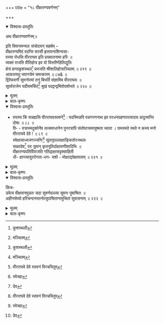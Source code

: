 +++
title = "१८ वीक्षारण्यवर्णनम्"

+++

<details open><summary>विश्वास-प्रस्तुतिः</summary>

अथ वीक्षारण्यवर्णनम्॥

इति विमानमन्यतः संचोदयन् सहर्षम् –   
वीक्षारण्यमिदं वदन्ति सरसी हृत्तापनाशिन्यसा-   
वस्या रोधसि वीरराघव इति प्रख्यातनामा हरिः ॥   
व्यक्तं राजति वीतिहोत्र इव यो विस्तीर्णहेतिद्युतिः   
क्षेत्रं प्राप्तकुशस्थलं[^276] प्रभजति श्रीशालिहोत्राञ्चितम् ॥ २१९ ॥   
आकलयतु भवानत्रेमं चमत्कारम् ॥ ८७& ॥   
द्विरेफवर्णी सुमनोरमां तनुं बिभर्ति संज्ञामिव वीरराघवः ॥   
सुपर्वराजेन यदीयमर्चितं[^277] मुखं पदद्वन्द्वमिवोपशोभते ॥ २२० ॥

[^276]:
     कुशस्थली


[^277]:
     मञ्चितम्
</details>

<details><summary>मूलम्</summary>

अथ वीक्षारण्यवर्णनम्॥

इति विमानमन्यतः संचोदयन् सहर्षम् –   
वीक्षारण्यमिदं वदन्ति सरसी हृत्तापनाशिन्यसा-   
वस्या रोधसि वीरराघव इति प्रख्यातनामा हरिः ॥   
व्यक्तं राजति वीतिहोत्र इव यो विस्तीर्णहेतिद्युतिः   
क्षेत्रं प्राप्तकुशस्थलं[^276] प्रभजति श्रीशालिहोत्राञ्चितम् ॥ २१९ ॥   
आकलयतु भवानत्रेमं चमत्कारम् ॥ ८७& ॥   
द्विरेफवर्णी सुमनोरमां तनुं बिभर्ति संज्ञामिव वीरराघवः ॥   
सुपर्वराजेन यदीयमर्चितं[^277] मुखं पदद्वन्द्वमिवोपशोभते ॥ २२० ॥

[^276]:
     कुशस्थली


[^277]:
     मञ्चितम्
</details>

<details><summary>बाल-कृष्णः</summary>

अथ वीक्षारण्यप्रस्तावमाह - इतीति । संचोदयन् गमयन्-

वीक्षारण्यमिति । इदं पुरोदृश्यमानं वीक्षारण्यमेतन्नामकं वनं वदन्ति कथयन्ति । जना इति शेषः । तथा असौ सरसी सरोवरं एतद्वनमध्ये वर्तमानेत्यर्थः । हृत्तापनाशिनी हृदयसंतापहारिणी विद्यते । अस्याः सरस्याः रोधसि तीरे, " कूलं रोधश्च तीरं च " इत्यमरः । वीरराघवः इति प्रख्यातं अतिपावनत्वेन प्रसिद्धं नाम यस्य तथाभूतः, व्यक्तं प्रत्यक्षं यथा तथा यः, विस्तीर्णा आसमन्तात् प्रसृता हेतीनां शङ्ख-चक्राद्यायुधानां शिखानां च द्युतिः कान्तिर्यस्य तथाभूतः, " रवेरर्चिश्च शस्त्रं च वह्निज्वाला च हेतयः " इत्यमरः । वीतिहोत्र इव अग्निरिव “अग्निर्वैश्वानरो वह्निर्वीतिहोत्रो धनंजयः । " इत्यमरः । राजति शोभते । पुनश्च यो वीरराघवः, प्राप्तं कुशानां स्थलं स्थानं येन तत्, अत एव श्रीशालिहोत्रमुनिना अञ्चितमाश्रितं क्षेत्रं स्थानं प्रभजति सेवते । तत्र तिष्ठतीत्यर्थः ॥ २१९ ॥

आकलयत्विति । अत्र वीक्षारण्ये, इमं पुरोदृश्यमानं चमत्कारं भवान् आकलयतु अवलोकयतु ॥ ८७& ॥

द्विरेफेति । वीरराघवो भगवान्, द्विरेफस्य भ्रमरस्येव वर्णो यस्याः सा तां श्यामवर्णामित्यर्थः । पक्षे द्वौ रेफवर्णौ रकाराक्षरे यस्यां तां, “द्विरेफ-पुष्पलिङ्-भृङ्ग-षट्- पद-भ्रमरालयः" इति "रवर्णे पुंसि रेफः स्यात्" इति चोभयत्राप्यमरः । सुमनस्सु सदाचरणेन शुद्धचित्तेषु, सुमनस्सु पुष्पेषु च रमते क्रीडति तां सुमनोरमां, " स्त्रियः सुमनसः पुष्पं" इत्यमरः । अत एव संज्ञां 'वीरराघव' इति नामेव " संज्ञा- स्याच्चेतना नाम" इत्यमरः । तनुं शरीरं विभर्ति । किंच यदीयं मुखं यदीयं पदद्वन्द्व- मित्र सुपर्वराजेन सुष्ठु पर्वणि पूर्णिमायां राजते तेन चन्द्रेण, सुपर्वणां देवानां राज्ञा इन्द्रेण चेति क्रमेणोभयत्र योज्यम् । अर्चितं पूजितं । एकपदोपात्ततयाऽभेदाध्यवसायेन सुपर्वराजार्चितत्वस्य साधारणधर्मता बोध्या । उपशोभते ॥२२०॥
</details>

<details open><summary>विश्वास-प्रस्तुतिः</summary>

- वयस्य किं सन्नह्यसि वीरराघवस्तवने[^278] : यदस्मिन्नपि पन्नगनगनाथ इव परधनग्रहणपरत्वादयः प्रादुःष्यन्ति दोषाः ॥ ८८ ॥   
वि॰ - तत्रास्मदुक्तेनैव तत्समाधानेन पुनरत्रापि संतोष्टव्यमायुष्मता भवता । पामरमते रमते न कस्य मनो वीरराघवे देवे ! ॥ ८९ ॥   
स्वेक्षासाध्यजगज्जनिः[^279] सुतनुपल्लाक्षाङ्कितोरःस्थलः   
साक्षादेष[^280] परः पुमान् कृतनुतिर्दाक्षायणीशादिभिः ॥   
वीक्षारण्यपतिर्विराजति गतिद्राक्षासदृक्साहिती   
धी- क्षान्त्यायुररोगता-धन- यशो - मोक्षाद्यपेक्षावताम् ॥ २२१ ॥

[^278]:
     वीरराघवे देवे स्तवनं विरचयितुम्


[^279]:
     स्वेच्छा


[^280]:
     देव
</details>

<details><summary>मूलम्</summary>

- वयस्य किं सन्नह्यसि वीरराघवस्तवने[^278] : यदस्मिन्नपि पन्नगनगनाथ इव परधनग्रहणपरत्वादयः प्रादुःष्यन्ति दोषाः ॥ ८८ ॥   
वि॰ - तत्रास्मदुक्तेनैव तत्समाधानेन पुनरत्रापि संतोष्टव्यमायुष्मता भवता । पामरमते रमते न कस्य मनो वीरराघवे देवे ! ॥ ८९ ॥   
स्वेक्षासाध्यजगज्जनिः[^279] सुतनुपल्लाक्षाङ्कितोरःस्थलः   
साक्षादेष[^280] परः पुमान् कृतनुतिर्दाक्षायणीशादिभिः ॥   
वीक्षारण्यपतिर्विराजति गतिद्राक्षासदृक्साहिती   
धी- क्षान्त्यायुररोगता-धन- यशो - मोक्षाद्यपेक्षावताम् ॥ २२१ ॥

[^278]:
     वीरराघवे देवे स्तवनं विरचयितुम्


[^279]:
     स्वेच्छा


[^280]:
     देव
</details>

<details><summary>बाल-कृष्णः</summary>

वयस्येति । हे वयस्य मित्र, वीरराघवस्तवने विषये किं कुतो हेतोः संनह्यसि उद्युक्तो भवसि ? यत् यतः अस्मिन् वीरराघवेऽपि पन्नगनगस्य शेषशैलस्य नाथः श्रीनिवासः तस्मिन्निव परधनग्रहणे परत्वं आसक्तत्वं तदादयः दोषाः प्रादुःष्यन्ति उद्भविष्यन्ति ॥ ८८& ॥

तत्रेति । तत्र दोषप्रादुर्भावे, अस्मदुक्तेनैव पूर्व मया कथितेनैव तत्समाधानेन शेषाचलाधिपतिसमाधानेन, पुनरत्रापि संतोष्टव्यमायुष्मता भवता । पामरमते हे क्षुद्रबुद्धे, वीरराघवे देवे, कस्य पुरुषस्य मनः न रमते आसक्तं न भवति ? अपि तु सर्वस्यापि रमते इत्यर्थः ॥ ८९& ॥

स्वक्षेति । स्वस्य ईक्षया पर्यालोचनेन साध्या कर्तुं शक्या जगतो जनिः सृष्टि- र्यस्य सः । एतेन “ स ऐक्षत लोकान्नु सृजा इति ” इत्याद्यैतरेयोपनिषच्छ्रुतिः स्मारिता । अत्र ' जगज्जनि: ' इत्युक्तिरुपलक्षणपरा । तेन स्थितिसंहारावपि ज्ञेयौ । सुतनोः लक्ष्म्याः पल्लाक्षया पदसंबन्धिलाक्षारसेन अङ्कितं चिह्नितं उरःस्थलं वक्षःस्थलं यस्य सः । सर्वदा लक्ष्म्यास्तत्र विद्यमानत्वादित्यर्थः । किंच साक्षात् परः शरीर-वाङ्-मनो-बुद्धयहंकारादिसंघातेभ्यः परः पुमान्, अत एव दाक्षायणीशः पार्वतीपतिः शिवः आदिः प्रमुखो येषु तैर्ब्रह्मेन्द्रादिभिः कृता नुतिः स्तुतिर्यस्य तथाभूतः । धीः बुद्धिश्च क्षान्तिः क्षमा च आयुर्जीवनकालश्च अरोगता आरोग्यं च धनं च यशश्च मोक्षश्च ते आदयो येषु तेषु अपेक्षावतामिच्छावतां द्राक्षया सदृशी सुखसेव्य- तयेति भावः । साहिती साहित्यमाराधनमिति यावत् । यस्याः तादृशी गतिरुपायः । अल्पमाराधितोऽपि सकलाभीष्टपूरक त्यर्थः । वीक्षारण्यपतिर्वीरराघवाख्यः, विराजति शोभते ॥ २२१ ॥
</details>

<details open><summary>विश्वास-प्रस्तुतिः</summary>

किंच-   
उपेत्य वीक्षावनमुन्नतः सदा सुवर्णवल्ल्या सुमनः पुषाश्रितः ॥   
अहीनसेव्यो हरिचन्दनस्तनोत्युपाश्रितानामुचितां सुवासनाम् ॥ २२२ ॥
</details>

<details><summary>मूलम्</summary>

किंच-   
उपेत्य वीक्षावनमुन्नतः सदा सुवर्णवल्ल्या सुमनः पुषाश्रितः ॥   
अहीनसेव्यो हरिचन्दनस्तनोत्युपाश्रितानामुचितां सुवासनाम् ॥ २२२ ॥
</details>

<details><summary>बाल-कृष्णः</summary>

उपेत्येति । सुष्ठु मनांसि येषां ते सुमनसः पण्डितास्तान्, सुमनसः पुष्पाणि च पुष्णातीति तथा तया, अत एव सुष्ठु वर्णो यस्यास्तया वल्ल्या मल्लिकादिपुष्पवल्ल्येति यावत् । पक्षे सुवर्णस्य वल्लीव वल्ली तया लक्ष्म्या आश्रितः सदा आलिङ्गितः, अहीनां सर्पाणां इनाः श्रेष्ठा महासर्पा इत्यर्थः । अहीनः सर्पस्वामी शेषश्च तेन, न हीना अहीनाः श्रेष्टजनास्तैश्च सेव्यः सेवितुं योग्यः, हरिः, श्रीविष्णुरेव चन्दनः, हरिचन्दनो वृक्षश्च वीक्षावनं उपेत्य संप्राप्य, उन्नतः उच्चः श्रेष्ठश्च सन् उपाश्रितानां भक्तानां उचितां योग्यां, सुवासनां मनोऽभिलषितं तनोति विस्तारयति ॥ २२२ ॥
</details>



